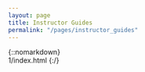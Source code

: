 ```yaml
---
layout: page
title: Instructor Guides
permalink: "/pages/instructor_guides"
---
```

{::nomarkdown}  
1/index.html
{:/}  

